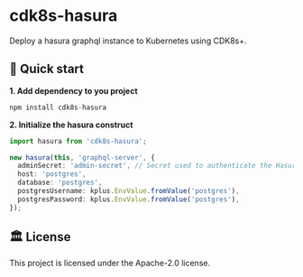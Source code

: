 # cdk8s-hasura

Deploy a hasura graphql instance to Kubernetes using CDK8s+.

## :rocket: Quick start

**1. Add dependency to you project**

```ts
npm install cdk8s-hasura
```

**2. Initialize the hasura construct**

```ts
import hasura from 'cdk8s-hasura';

new hasura(this, 'graphql-server', {
  adminSecret: 'admin-secret', // Secret used to authenticate the Hasura admin user
  host: 'postgres',
  database: 'postgres',
  postgresUsername: kplus.EnvValue.fromValue('postgres'),
  postgresPassword: kplus.EnvValue.fromValue('postgres'),
});
```

## :classical_building: License

This project is licensed under the Apache-2.0 license.
